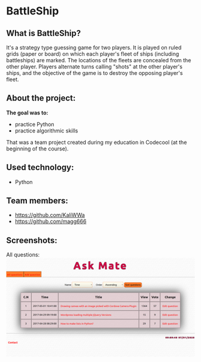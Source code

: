 # BattleShip

## What is BattleShip?
It's a strategy type guessing game for two players. It is played on ruled grids (paper or board) on which each player's fleet of ships (including battleships) are marked. The locations of the fleets are concealed from the other player. Players alternate turns calling "shots" at the other player's ships, and the objective of the game is to destroy the opposing player's fleet.

## About the project:
**The goal was to:**
* practice Python 
* practice algorithmic skills


That was a team project created during my education in Codecool (at the beginning of the course).

## Used technology:
* Python

## Team members:
* https://github.com/KaliWWa
* https://github.com/magg666

## Screenshots:
All questions:
![alt text](https://github.com/KacperMitkowski/Ask-Mate/blob/master/screenshots/ask_mate_1.png)

